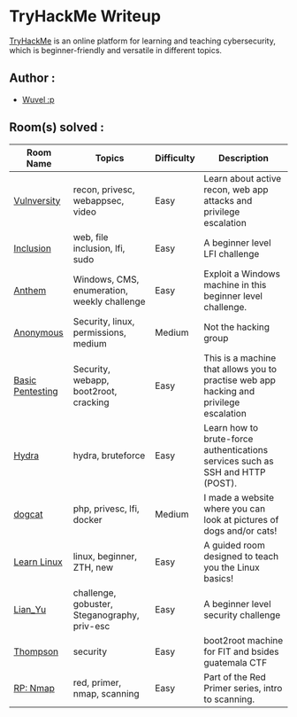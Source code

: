 # TryHackMe Writeup

[TryHackMe](https://tryhackme.com/) is an online platform for learning and teaching cybersecurity, which is beginner-friendly and versatile in different topics. 

## Author : 
* [Wuvel :p](https://tryhackme.com/p/wuvel)

## Room(s) solved :

Room Name   | Topics    | Difficulty    | Description
----        | ----      | ----          | ----
[Vulnversity](https://tryhackme.com/room/vulnversity) | recon, privesc, webappsec, video | Easy | Learn about active recon, web app attacks and privilege escalation
[Inclusion](https://tryhackme.com/room/inclusion) | web, file inclusion, lfi, sudo | Easy | A beginner level LFI challenge
[Anthem](https://tryhackme.com/room/anthem) | Windows, CMS, enumeration, weekly challenge | Easy | Exploit a Windows machine in this beginner level challenge.
[Anonymous](https://tryhackme.com/room/anonymous) | Security, linux, permissions, medium | Medium | Not the hacking group
[Basic Pentesting](https://tryhackme.com/room/basicpentestingjt) | Security, webapp, boot2root, cracking | Easy | This is a machine that allows you to practise web app hacking and privilege escalation
[Hydra](https://tryhackme.com/room/anonymous) | hydra, bruteforce | Easy | Learn how to brute-force authentications services such as SSH and HTTP (POST).
[dogcat](https://tryhackme.com/room/dogcat) | php, privesc, lfi, docker | Medium | I made a website where you can look at pictures of dogs and/or cats!
[Learn Linux](https://tryhackme.com/room/zthlinux) | linux, beginner, ZTH, new | Easy | A guided room designed to teach you the Linux basics!
[Lian_Yu](https://tryhackme.com/room/lianyu) | challenge, gobuster, Steganography, priv-esc | Easy | A beginner level security challenge
[Thompson](https://tryhackme.com/room/bsidesgtthompson) | security | Easy | boot2root machine for FIT and bsides guatemala CTF
[RP: Nmap](https://tryhackme.com/room/rpnmap) | red, primer, nmap, scanning | Easy | Part of the Red Primer series, intro to scanning.



